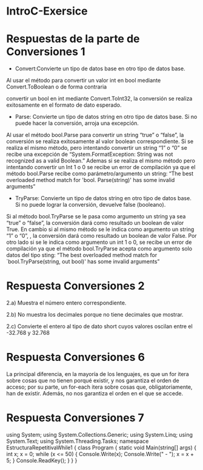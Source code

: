 # IntroC-Exersice

# Respuestas de la parte de Conversiones 1

- Convert:Convierte un tipo de datos base en otro tipo de datos base.

Al usar el método para convertir un valor int en bool mediante Convert.ToBoolean o de forma contraria 

convertir un bool en int mediante Convert.ToInt32, la conversión se realiza exitosamente en el formato de dato esperado.

- Parse: Convierte un tipo de datos string en otro tipo de datos base. Si no puede hacer la conversión, arroja una excepción.

Al usar el método bool.Parse para convertir un string “true” o “false”, la conversión se realiza exitosamente al valor boolean correspondiente.
Si se realiza el mismo método, pero intentando convertir un string “1” o “0” se recibe una excepción de “System.FormatException: String was not recognized as a valid Boolean.”
Ademas si se realiza el mismo método pero intentando convertir un Int 1 o 0 se recibe un error de compilación ya que el método bool.Parse recibe como parámetro/argumento un string: “The best overloaded method match for 'bool. Parse(string)' has some invalid arguments”

- TryParse: Convierte un tipo de datos string en otro tipo de datos base. Si no puede lograr la conversión, devuelve false (booleano).

Si al método bool.TryParse se le pasa como argumento un string ya sea “true” o “false”, la conversión dará como resultado un boolean de valor True.
En cambio si al mismo método se le indica como argumento un string “1” o “0”, , la conversión dará como resultado un boolean de valor False.
Por otro lado si se le indica como argumento un int 1 o 0, se recibe un error de compilación ya que el método bool.TryParse acepta como argumento solo datos del tipo sting: “The best overloaded method match for `bool.TryParse(string, out bool)' has some invalid arguments”

# Respuesta Conversiones 2

2.a) Muestra el número entero correspondiente.

2.b) No muestra los decimales porque no tiene decimales que mostrar.

2.c) Convierte el entero al tipo de dato short cuyos valores oscilan entre el -32.768 y 32.768

# Respuesta Conversiones 6

La principal diferencia, en la mayoría de los lenguajes, es que un for itera sobre cosas que no tienen porqué existir, y nos garantiza el orden de acceso; 
por su parte, un for-each itera sobre cosas que, obligatoriamente, han de existir. 
Además, no nos garantiza el orden en el que se accede.

# Respuesta Conversiones 7

using System;
using System.Collections.Generic;
using System.Linq;
using System.Text;
using System.Threading.Tasks;
namespace EstructuraRepetitivaWhile1
{
 class Program
 {
 static void Main(string[] args)
 {
 int x;
 x = 0;
 while (x <= 50)
 {
 Console.Write(x);
 Console.Write(" - ");
 x = x + 5;
 }
 Console.ReadKey();
 }
 }
}
